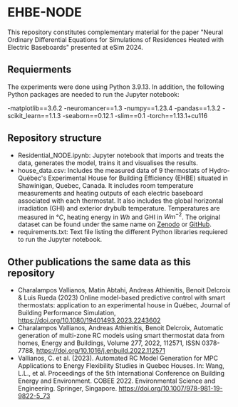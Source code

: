 # EHBE-NODE
This repository constitutes complementary material for the paper "Neural Ordinary Differential Equations for Simulations of Residences Heated with Electric Baseboards" presented at eSim 2024.

## Requierments
The experiments were done using Python 3.9.13. In addition, the following Python packages are needed to run the Jupyter notebook:

-matplotlib==3.6.2
-neuromancer==1.3
-numpy==1.23.4
-pandas==1.3.2
-scikit_learn==1.1.3
-seaborn==0.12.1
-slim==0.1
-torch==1.13.1+cu116

## Repository structure
* Residential_NODE.ipynb: Jupyter notebook that imports and treats the data, generates the model, trains it and visualises the results.
* house_data.csv: Includes the measured data of 9 thermostats of Hydro-Québec's Experimental House for Building Efficiency (EHBE) situated in Shawinigan, Quebec, Canada. It includes room temperature measurements and heating outputs of each electric baseboard associated with each thermostat. It also includes the global horizontal irradiation (GHI) and exterior drybulb temperature. Temperatures are measured in $°C$, heating energy in $Wh$ and GHI in $Wm^{-2}$. The original dataset can be found under the same name on [Zenodo](https://doi.org/10.5281/zenodo.10156745) or [GitHub](https://github.com/HarryVallianos/Automated-MultiZone-Model-Generation).
* requirements.txt: Text file listing the different Python libraries requiered to run the Jupyter notebook.

## Other publications the same data as this repository

* Charalampos Vallianos, Matin Abtahi, Andreas Athienitis, Benoit Delcroix & Luis Rueda (2023) Online model-based predictive control with smart thermostats: application to an experimental house in Québec, Journal of Building Performance Simulation, https://doi.org/10.1080/19401493.2023.2243602
* Charalampos Vallianos, Andreas Athienitis, Benoit Delcroix, Automatic generation of multi-zone RC models using smart thermostat data from homes, Energy and Buildings, Volume 277, 2022, 112571, ISSN 0378-7788, https://doi.org/10.1016/j.enbuild.2022.112571
* Vallianos, C. et al. (2023). Automated RC Model Generation for MPC Applications to Energy Flexibility Studies in Quebec Houses. In: Wang, L.L., et al. Proceedings of the 5th International Conference on Building Energy and Environment. COBEE 2022. Environmental Science and Engineering. Springer, Singapore. https://doi.org/10.1007/978-981-19-9822-5_73
